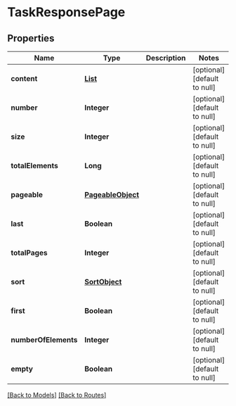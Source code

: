 # TaskResponsePage
## Properties

| Name | Type | Description | Notes |
|------------ | ------------- | ------------- | -------------|
| **content** | [**List**](Task.md) |  | [optional] [default to null] |
| **number** | **Integer** |  | [optional] [default to null] |
| **size** | **Integer** |  | [optional] [default to null] |
| **totalElements** | **Long** |  | [optional] [default to null] |
| **pageable** | [**PageableObject**](PageableObject.md) |  | [optional] [default to null] |
| **last** | **Boolean** |  | [optional] [default to null] |
| **totalPages** | **Integer** |  | [optional] [default to null] |
| **sort** | [**SortObject**](SortObject.md) |  | [optional] [default to null] |
| **first** | **Boolean** |  | [optional] [default to null] |
| **numberOfElements** | **Integer** |  | [optional] [default to null] |
| **empty** | **Boolean** |  | [optional] [default to null] |

[[Back to Models]](../overview#models) [[Back to Routes]](../overview#routes)

